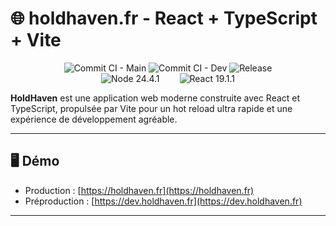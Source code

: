 # 🌐 holdhaven.fr - React + TypeScript + Vite

<div align="center">
  <a href="https://github.com/h0ldhaven/holdhaven/actions" style="text-decoration:none;">
    <img src="https://img.shields.io/github/actions/workflow/status/h0ldhaven/holdhaven/commit-ci.yml?branch=main" alt="Commit CI - Main"/>
  </a>
  <a href="https://github.com/h0ldhaven/holdhaven/actions" style="text-decoration:none;">
    <img src="https://img.shields.io/github/actions/workflow/status/h0ldhaven/holdhaven/commit-ci.yml?branch=dev" alt="Commit CI - Dev"/>
  </a>
  <a href="https://github.com/h0ldhaven/holdhaven/releases" style="text-decoration:none;">
    <img src="https://img.shields.io/github/v/release/h0ldhaven/holdhaven" alt="Release"/>
  </a>
</div>

<div align="center">
    <img style="margin: 0 1em" src="https://img.shields.io/badge/node-24.4.1-5FA04E?logo=nodedotjs&style=for-the-badge" alt="Node 24.4.1">
    <img style="margin: 0 1em" src="https://img.shields.io/badge/react-19.1.1-61DAFB?logo=react&style=for-the-badge" alt="React 19.1.1">
</div>

**HoldHaven** est une application web moderne construite avec React et TypeScript, propulsée par Vite pour un hot reload ultra rapide et une expérience de développement agréable.

---

## 🖥️ Démo

- Production : [https://holdhaven.fr](https://holdhaven.fr)  
- Préproduction : [https://dev.holdhaven.fr](https://dev.holdhaven.fr)  

---
